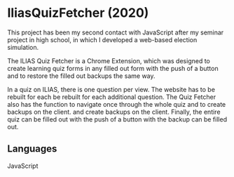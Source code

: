 # IliasQuizFetcher (2020)

This project has been my second contact with JavaScript after my seminar project in high school,
in which I developed a web-based election simulation.

The ILIAS Quiz Fetcher is a Chrome Extension, which was designed to create learning quiz forms in any 
filled out form with the push of a button and to restore the filled out backups the same way.

In a quiz on ILIAS, there is one question per view. The website has to be rebuilt for each
be rebuilt for each additional question.
The Quiz Fetcher also has the function to navigate once through the whole quiz and to create backups on the client.
and create backups on the client. Finally, the entire quiz can be filled out with the push of a button with the
backup can be filled out.

## Languages

JavaScript
